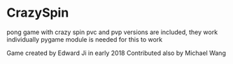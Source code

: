 # CrazySpin

pong game with crazy spin
pvc and pvp versions are included, they work individually
pygame module is needed for this to work

Game created by Edward Ji in early 2018
Contributed also by Michael Wang
